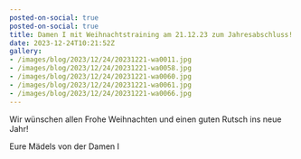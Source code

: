 ```yaml
---
posted-on-social: true
posted-on-social: true
title: Damen I mit Weihnachtstraining am 21.12.23 zum Jahresabschluss!
date: 2023-12-24T10:21:52Z
gallery:
- /images/blog/2023/12/24/20231221-wa0011.jpg
- /images/blog/2023/12/24/20231221-wa0058.jpg
- /images/blog/2023/12/24/20231221-wa0060.jpg
- /images/blog/2023/12/24/20231221-wa0061.jpg
- /images/blog/2023/12/24/20231221-wa0066.jpg
---
```

Wir wünschen allen Frohe Weihnachten und einen guten Rutsch ins neue
Jahr!

Eure Mädels von der Damen I
